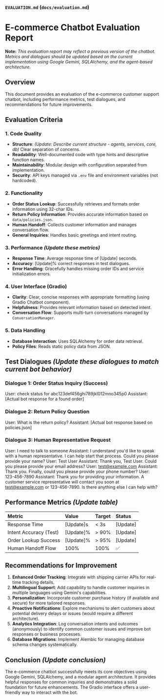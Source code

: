 ### `EVALUATION.md` (`docs/evaluation.md`)

# E-commerce Chatbot Evaluation Report

**Note:** *This evaluation report may reflect a previous version of the chatbot. Metrics and dialogues should be updated based on the current implementation using Google Gemini, SQLAlchemy, and the agent-based architecture.*

## Overview
This document provides an evaluation of the e-commerce customer support chatbot, including performance metrics, test dialogues, and recommendations for future improvements.

## Evaluation Criteria

### 1. Code Quality
- **Structure**: *(Update: Describe current structure - agents, services, core, db)* Clear separation of concerns.
- **Readability**: Well-documented code with type hints and descriptive function names.
- **Maintainability**: Modular design with configuration separated from implementation.
- **Security**: API keys managed via `.env` file and environment variables (not hardcoded).

### 2. Functionality
- **Order Status Lookup**: Successfully retrieves and formats order information using 32-char IDs.
- **Return Policy Information**: Provides accurate information based on `data/policies.json`.
- **Human Handoff**: Collects customer information and manages conversation flow.
- **General Inquiries**: Handles basic greetings and intent routing.

### 3. Performance *(Update these metrics)*
- **Response Time**: Average response time of [Update] seconds.
- **Accuracy**: [Update]% correct responses in test dialogues.
- **Error Handling**: Gracefully handles missing order IDs and service initialization errors.

### 4. User Interface (Gradio)
- **Clarity**: Clear, concise responses with appropriate formatting (using Gradio Chatbot component).
- **Helpfulness**: Provides relevant information based on detected intent.
- **Conversation Flow**: Supports multi-turn conversations managed by `ConversationManager`.

### 5. Data Handling
- **Database Interaction**: Uses SQLAlchemy for order data retrieval.
- **Policy Files**: Reads static policy data from JSON.

## Test Dialogues *(Update these dialogues to match current bot behavior)*

### Dialogue 1: Order Status Inquiry (Success)
User: check status for abc123def456ghi789jkl012mno345p0
Assistant: [Actual bot response for a found order]


### Dialogue 2: Return Policy Question
User: What is the return policy?
Assistant: [Actual bot response based on policies.json]


### Dialogue 3: Human Representative Request
User: I need to talk to someone
Assistant: I understand you'd like to speak with a human representative. I can help start that process. Could you please provide your name?
User: Test User
Assistant: Thank you, Test User. Could you please provide your email address?
User: test@example.com
Assistant: Thank you. Finally, could you please provide your phone number?
User: 123-456-7890
Assistant: Thank you for providing your information. A customer service representative will contact you soon at test@example.com or 123-456-7890. Is there anything else I can help with?


## Performance Metrics *(Update table)*

| Metric                  | Value   | Target | Status |
| :---------------------- | :------ | :----- | :----- |
| Response Time           | [Update]s | < 3s   | [Update] |
| Intent Accuracy (Test)  | [Update]% | > 90%  | [Update] |
| Order Lookup Success    | [Update]% | > 95%  | [Update] |
| Human Handoff Flow      | 100%    | 100%   | ✅     |

## Recommendations for Improvement

1.  **Enhanced Order Tracking**: Integrate with shipping carrier APIs for real-time tracking details.
2.  **Multilingual Support**: Add capability to handle customer inquiries in multiple languages using Gemini's capabilities.
3.  **Personalization**: Incorporate customer purchase history (if available and secure) for more tailored responses.
4.  **Proactive Notifications**: Explore mechanisms to alert customers about potential delivery delays or issues (would require a different architecture).
5.  **Analytics Integration**: Log conversation intents and outcomes (anonymously) to identify common customer issues and improve bot responses or business processes.
6.  **Database Migrations**: Implement Alembic for managing database schema changes systematically.

## Conclusion *(Update conclusion)*
The e-commerce chatbot successfully meets its core objectives using Google Gemini, SQLAlchemy, and a modular agent architecture. It provides helpful responses for common inquiries and demonstrates a solid foundation for future enhancements. The Gradio interface offers a user-friendly way to interact with the bot.
